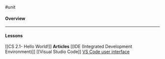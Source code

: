 #unit

#### Overview

---
#### Lessons

[[CS 2.1- Hello World!]]
	**Articles**
		[[IDE (Integrated Development Environment)]]
		[[Visual Studio Code]]
		[VS Code user interface](https://code.visualstudio.com/docs/getstarted/userinterface)
		